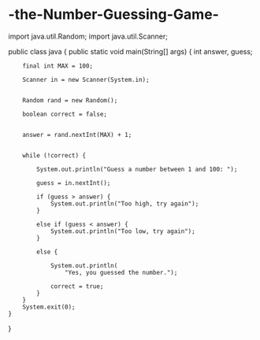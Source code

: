 # -the-Number-Guessing-Game-
import java.util.Random; 
import java.util.Scanner; 
  
public class java { 
    public static void main(String[] args) 
    { 
        int answer, guess; 
  
        final int MAX = 100;
        
        Scanner in = new Scanner(System.in); 
  
        
        Random rand = new Random(); 
  
        boolean correct = false; 
  
        
        answer = rand.nextInt(MAX) + 1; 
  
        
        while (!correct) { 
  
            System.out.println("Guess a number between 1 and 100: "); 
  
            guess = in.nextInt(); 
  
            if (guess > answer) { 
                System.out.println("Too high, try again"); 
            } 
  
            else if (guess < answer) { 
                System.out.println("Too low, try again"); 
            } 
  
            else { 
  
                System.out.println( 
                    "Yes, you guessed the number."); 
  
                correct = true; 
            } 
        } 
        System.exit(0); 
    } 
}
